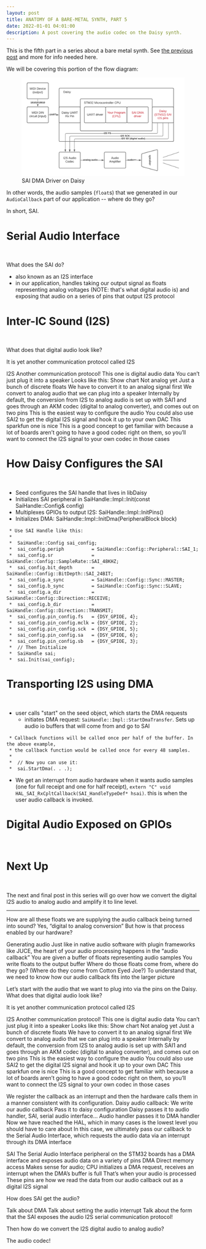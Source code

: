 ```yaml
---
layout: post
title: ANATOMY OF A BARE-METAL SYNTH, PART 5
date: 2022-01-01 04:01:00
description: A post covering the audio codec on the Daisy synth.
---
```


This is the fifth part in a series about a bare metal synth. See [the previous post](/2021/12/31/anatomyofabaremetalsynth_part4.html) and more for info needed here.

We will be covering this portion of the flow diagram:

<figure>
  <img class="col center" src="/img/bare_metal/flow_diagram_highlights/4_SAI_DMA_driver.png">
  <figcaption>SAI DMA Driver on Daisy</figcaption>
</figure>

In other words, the audio samples (`float`s) that we generated in our `AudioCallback` part of our application -- where do they go?

In short, SAI.

# Serial Audio Interface
<br>

What does the SAI do?
- also known as an I2S interface
- in our application, handles taking our output signal as floats representing analog voltages (NOTE: that's what digital audio is) and exposing that audio on a series of pins that output I2S protocol

# Inter-IC Sound (I2S)
<br>

What does that digital audio look like?

It is yet another communication protocol called I2S

I2S
Another communication protocol!
This one is digital audio data
You can’t just plug it into a speaker
Looks like this:
Show chart
Not analog yet
Just a bunch of discrete floats
We have to convert it to an analog signal first
We convert to analog audio that we can plug into a speaker
Internally by default, the conversion from I2S to analog audio is set up with SAI1 and goes through an AKM codec (digital to analog converter), and comes out on two pins
This is the easiest way to configure the audio
You could also use SAI2 to get the digital I2S signal and hook it up to your own DAC
This sparkfun one is nice
This is a good concept to get familiar with because a lot of boards aren’t going to have a good codec right on them, so you’ll want to connect the I2S signal to your own codec in those cases


# How Daisy Configures the SAI
<br>

- Seed configures the SAI handle that lives in libDaisy
- Initializes SAI peripheral in SaiHandle::Impl::Init(const SaiHandle::Config& config)
- Multiplexes GPIOs to output I2S: SaiHandle::Impl::InitPins()
- Initializes DMA:  SaiHandle::Impl::InitDma(PeripheralBlock block)

```
 * Use SAI Handle like this:
 * 
 *  SaiHandle::Config sai_config;
 *  sai_config.periph          = SaiHandle::Config::Peripheral::SAI_1;
 *  sai_config.sr              = SaiHandle::Config::SampleRate::SAI_48KHZ;
 *  sai_config.bit_depth       = SaiHandle::Config::BitDepth::SAI_24BIT;
 *  sai_config.a_sync          = SaiHandle::Config::Sync::MASTER;
 *  sai_config.b_sync          = SaiHandle::Config::Sync::SLAVE;
 *  sai_config.a_dir           = SaiHandle::Config::Direction::RECEIVE;
 *  sai_config.b_dir           = SaiHandle::Config::Direction::TRANSMIT;
 *  sai_config.pin_config.fs   = {DSY_GPIOE, 4};
 *  sai_config.pin_config.mclk = {DSY_GPIOE, 2};
 *  sai_config.pin_config.sck  = {DSY_GPIOE, 5};
 *  sai_config.pin_config.sa   = {DSY_GPIOE, 6};
 *  sai_config.pin_config.sb   = {DSY_GPIOE, 3};
 *  // Then Initialize
 *  SaiHandle sai;
 *  sai.Init(sai_config);
```

# Transporting I2S using DMA
<br>

- user calls "start" on the seed object, which starts the DMA requests
    - initiates DMA request: `SaiHandle::Impl::StartDmaTransfer`. Sets up audio io buffers that will come from and go to SAI

```
 * Callback functions will be called once per half of the buffer. In the above example, 
 * the callback function would be called once for every 48 samples.
 * 
 *  // Now you can use it:
 *  sai.StartDma(. . .);
```

- We get an interrupt from audio hardware when it wants audio samples (one for full receipt and one for half receipt), `extern "C" void HAL_SAI_RxCpltCallback(SAI_HandleTypeDef* hsai)`. this is when the user audio callback is invoked.

# Digital Audio Exposed on GPIOs
<br>


# Next Up
<br>

The next and final post in this series will go over how we convert the digital I2S audio to analog audio and amplify it to line level.








---------------
How are all these floats we are supplying the audio callback being turned into sound?
Yes, “digital to analog conversion”
But how is that process enabled by our hardware?

Generating audio
Just like in native audio software with plugin frameworks like JUCE, the heart of your audio processing happens in the “audio callback”
You are given a buffer of floats representing audio samples
You write floats to the output buffer
Where do those floats come from, where do they go? (Where do they come from Cotton Eyed Joe?)
To understand that, we need to know how our audio callback fits into the larger picture 

Let’s start with the audio that we want to plug into via the pins on the Daisy.
What does that digital audio look like?

It is yet another communication protocol called I2S

I2S
Another communication protocol!
This one is digital audio data
You can’t just plug it into a speaker
Looks like this:
Show chart
Not analog yet
Just a bunch of discrete floats
We have to convert it to an analog signal first
We convert to analog audio that we can plug into a speaker
Internally by default, the conversion from I2S to analog audio is set up with SAI1 and goes through an AKM codec (digital to analog converter), and comes out on two pins
This is the easiest way to configure the audio
You could also use SAI2 to get the digital I2S signal and hook it up to your own DAC
This sparkfun one is nice
This is a good concept to get familiar with because a lot of boards aren’t going to have a good codec right on them, so you’ll want to connect the I2S signal to your own codec in those cases


We register the callback as an interrupt and then the hardware calls them in a manner consistent with its configuration.
Daisy audio callback:
We write our audio callback
Pass it to daisy configuration
Daisy passes it to audio handler, SAI, serial audio interface…
Audio handler passes it to DMA handler
Now we have reached the HAL, which in many cases is the lowest level you should have to care about
In this case, we ultimately pass our callback to the Serial Audio Interface, which requests the audio data via an interrupt through its DMA interface


SAI
The Serial Audio Interface peripheral on the STM32 boards has a DMA interface and exposes audio data on a variety of pins
DMA
Direct memory access
Makes sense for audio; 
CPU initializes a DMA request, receives an interrupt when the DMA’s buffer is full
That’s when your audio is processed
These pins are how we read the data from our audio callback out as a digital I2S signal

How does SAI get the audio?

Talk about DMA
Talk about setting the audio interrupt
Talk about the form that the SAI exposes the audio
I2S serial communication protocol!

Then how do we convert the I2S digital audio to analog audio?

The audio codec!
